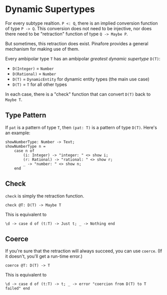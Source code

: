 # Dynamic Supertypes

For every subtype realtion. `P <: Q`, there is an implied conversion function of type `P -> Q`.
This conversion does not need to be injective, nor does there need to be "retraction" function of type `Q -> Maybe P`.

But sometimes, this retraction does exist.
Pinafore provides a general mechanism for making use of them.

Every ambipolar type `T` has an ambipolar *greatest dynamic supertype* `D(T)`:

- `D(Integer)` = `Number`
- `D(Rational)` = `Number`
- `D(T)` = `DynamicEntity` for dynamic entity types (the main use case)
- `D(T)` = `T` for all other types

In each case, there is a "check" function that can convert `D(T)` back to `Maybe T`.

## Type Pattern

If `pat` is a pattern of type `T`, then `(pat: T)` is a pattern of type `D(T)`. Here's an example:

```pinafore
showNumberType: Number -> Text;
showNumberType n =
    case n of
        (i: Integer) -> "integer: " <> show i;
        (r: Rational) -> "rational: " <> show r;
        _ -> "number: " <> show n;
    end
```

## Check

`check` is simply the retraction function.

`check @T: D(T) -> Maybe T`

This is equivalent to

`\d -> case d of (t:T) -> Just t; _ -> Nothing end`

## Coerce

If you're sure that the retraction will always succeed, you can use `coerce`.
(If it doesn't, you'll get a run-time error.)

`coerce @T: D(T) -> T`

This is equivalent to

`\d -> case d of (t:T) -> t; _ -> error "coercion from D(T) to T failed" end`
